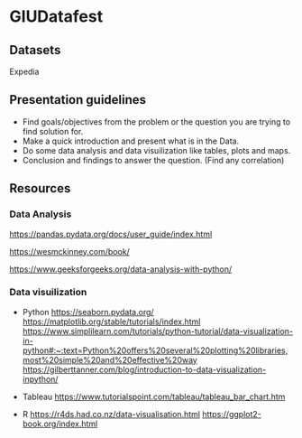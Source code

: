 # GIUDatafest

## Datasets

Expedia

## Presentation guidelines

* Find goals/objectives from the problem or the question you are trying to find solution for.
* Make a quick introduction and present what is in the Data.
* Do some data analysis and data visuilization like tables, plots and maps. 
* Conclusion and findings to answer the question. (Find any correlation)

## Resources


### Data Analysis

https://pandas.pydata.org/docs/user_guide/index.html

https://wesmckinney.com/book/

https://www.geeksforgeeks.org/data-analysis-with-python/

### Data visuilization

* Python
https://seaborn.pydata.org/
https://matplotlib.org/stable/tutorials/index.html
https://www.simplilearn.com/tutorials/python-tutorial/data-visualization-in-python#:~:text=Python%20offers%20several%20plotting%20libraries,most%20simple%20and%20effective%20way
https://gilberttanner.com/blog/introduction-to-data-visualization-inpython/

* Tableau
https://www.tutorialspoint.com/tableau/tableau_bar_chart.htm


* R
https://r4ds.had.co.nz/data-visualisation.html
https://ggplot2-book.org/index.html
